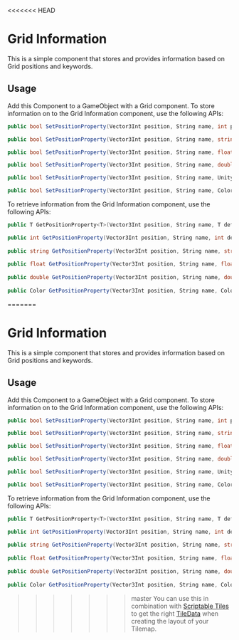 <<<<<<< HEAD
# Grid Information

This is a simple component that stores and provides information based on Grid positions and keywords.

## Usage

Add this Component to a GameObject with a Grid component. To store information on to the Grid Information component, use the following APIs:

```C#
public bool SetPositionProperty(Vector3Int position, String name, int positionProperty)

public bool SetPositionProperty(Vector3Int position, String name, string positionProperty)

public bool SetPositionProperty(Vector3Int position, String name, float positionProperty)

public bool SetPositionProperty(Vector3Int position, String name, double positionProperty)

public bool SetPositionProperty(Vector3Int position, String name, UnityEngine.Object positionProperty)

public bool SetPositionProperty(Vector3Int position, String name, Color positionProperty)
```



To retrieve information from the Grid Information component, use the following APIs:

```C#
public T GetPositionProperty<T>(Vector3Int position, String name, T defaultValue) where T : UnityEngine.Object

public int GetPositionProperty(Vector3Int position, String name, int defaultValue)
    
public string GetPositionProperty(Vector3Int position, String name, string defaultValue)
    
public float GetPositionProperty(Vector3Int position, String name, float defaultValue)
    
public double GetPositionProperty(Vector3Int position, String name, double defaultValue)
    
public Color GetPositionProperty(Vector3Int position, String name, Color defaultValue)
```

=======
# Grid Information

This is a simple component that stores and provides information based on Grid positions and keywords.

## Usage

Add this Component to a GameObject with a Grid component. To store information on to the Grid Information component, use the following APIs:

```C#
public bool SetPositionProperty(Vector3Int position, String name, int positionProperty)

public bool SetPositionProperty(Vector3Int position, String name, string positionProperty)

public bool SetPositionProperty(Vector3Int position, String name, float positionProperty)

public bool SetPositionProperty(Vector3Int position, String name, double positionProperty)

public bool SetPositionProperty(Vector3Int position, String name, UnityEngine.Object positionProperty)

public bool SetPositionProperty(Vector3Int position, String name, Color positionProperty)
```



To retrieve information from the Grid Information component, use the following APIs:

```C#
public T GetPositionProperty<T>(Vector3Int position, String name, T defaultValue) where T : UnityEngine.Object

public int GetPositionProperty(Vector3Int position, String name, int defaultValue)
    
public string GetPositionProperty(Vector3Int position, String name, string defaultValue)
    
public float GetPositionProperty(Vector3Int position, String name, float defaultValue)
    
public double GetPositionProperty(Vector3Int position, String name, double defaultValue)
    
public Color GetPositionProperty(Vector3Int position, String name, Color defaultValue)
```

>>>>>>> master
You can use this in combination with [Scriptable Tiles](https://docs.unity3d.com/Manual/Tilemap-ScriptableTiles.html) to get the right [TileData](https://docs.unity3d.com/Manual/Tilemap-ScriptableTiles-TileData.html) when creating the layout of your Tilemap.